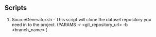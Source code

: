 ## Scripts

1) SourceGenerator.sh - This script will clone the dataset repository you need in to the project. (PARAMS -r <git_repository_url>  -b <branch_name> )
